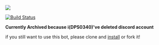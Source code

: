 
[<img src="https://discordbots.org/api/widget/523785272693882880.svg">](https://discordbots.org/bot/523785272693882880)

[![Build Status](https://travis-ci.com/DPS0340/DPSBot.svg?branch=master)](https://travis-ci.com/DPS0340/DPSBot)

**Currently Archived because i(DPS0340)'ve deleted discord account**

if you still want to use this bot, please clone and [install](https://dpsbot.tk/en/install.html) or fork it!
